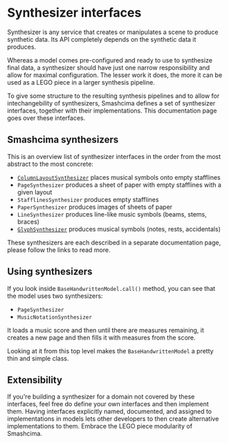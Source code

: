 # Synthesizer interfaces

Synthesizer is any service that creates or manipulates a scene to produce synthetic data. Its API completely depends on the synthetic data it produces.

Whereas a model comes pre-configured and ready to use to synthesize final data, a synthesizer should have just one narrow responsibility and allow for maximal configuration. The lesser work it does, the more it can be used as a LEGO piece in a larger synthesis pipeline.

To give some structure to the resulting synthesis pipelines and to allow for intechangebility of synthesizers, Smashcima defines a set of synthesizer interfaces, together with their implementations. This documentation page goes over these interfaces.


## Smashcima synthesizers

This is an overview list of synthesizer interfaces in the order from the most abstract to the most concrete:

- [`ColumnLayoutSynthesizer`](06_column-layout-synthesizer.md) places musical symbols onto empty stafflines
- `PageSynthesizer` produces a sheet of paper with empty stafflines with a given layout
- `StafflinesSynthesizer` produces empty stafflines
- `PaperSynthesizer` produces images of sheets of paper
- `LineSynthesizer` produces line-like music symbols (beams, stems, braces)
- [`GlyphSynthesizer`](07_glyph-synthesizer.md) produces musical symbols (notes, rests, accidentals)

These synthesizers are each described in a separate documentation page, please follow the links to read more.


## Using synthesizers

If you look inside `BaseHandwrittenModel.call()` method, you can see that the model uses two synthesizers:

- `PageSynthesizer`
- `MusicNotationSynthesizer`

It loads a music score and then until there are measures remaining, it creates a new page and then fills it with measures from the score.

Looking at it from this top level makes the `BaseHandwrittenModel` a pretty thin and simple class.


## Extensibility

If you're building a synthesizer for a domain not covered by these interfaces, feel free do define your own interfaces and then implement them. Having interfaces explicitly named, documented, and assigned to implementations in models lets other developers to then create alternative implementations to them. Embrace the LEGO piece modularity of Smashcima.
